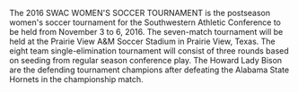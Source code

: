 The 2016 SWAC WOMEN'S SOCCER TOURNAMENT is the postseason women's soccer tournament for the Southwestern Athletic Conference to be held from November 3 to 6, 2016. The seven-match tournament will be held at the Prairie View A&M Soccer Stadium in Prairie View, Texas. The eight team single-elimination tournament will consist of three rounds based on seeding from regular season conference play. The Howard Lady Bison are the defending tournament champions after defeating the Alabama State Hornets in the championship match.

